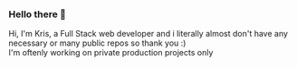 ### Hello there 👋

Hi, I'm Kris, a Full Stack web developer and i literally almost don't have any necessary or many public repos so thank you :) <br>
I'm oftenly working on private production projects only
